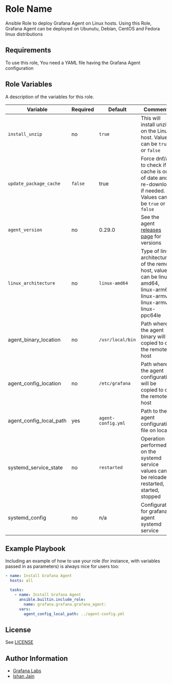 # Role Name

Ansible Role to deploy Grafana Agent on Linux hosts. Using this Role, Grafana Agent can be deployed on Ubunutu, Debian, CentOS and Fedora linux distributions

## Requirements

To use this role, You need a YAML file having the Grafana Agent configuration

## Role Variables

A description of the variables for this role.

| Variable  | Required | Default | Comments |
| --------- | -------- | ------- | -------- |
| `install_unzip` | no | `true` | This will install unzip on the Linux host.  Values can be `true` or `false` |
| `update_package_cache` |`false` | true | Force dnf/apt to check if cache is out of date and re-download if needed.  Values can be `true` or `false` |
| `agent_version` | no | 0.29.0 | See the agent [releases page](https://github.com/grafana/agent/releases) for versions |
| `linux_architecture` | no | `linux-amd64` | Type of linux architecture of the remote host, values can be linux-amd64, linux-arm64, linux-armv6, linux-armv7, linux-ppc64le|
| agent_binary_location   | no | `/usr/local/bin` | Path where the agent binary will be copied to on the remote host |
| agent_config_location   | no | `/etc/grafana` | Path where the agent configuration will be copied to on the remote host |
| agent_config_local_path | yes | `agent-config.yml` | Path to the agent configuration file on local |
| systemd_service_state   | no | `restarted` | Operation performed on the systemd service values can be reloaded, restarted, started, stopped |
| systemd_config          | no | n/a | Configuration for grafana-agent systemd service |

## Example Playbook

Including an example of how to use your role (for instance, with variables passed in as parameters) is always nice for users too:

```yaml
- name: Install Grafana Agent
  hosts: all

  tasks:
    - name: Install Grafana Agent
      ansible.builtin.include_role:
        name: grafana.grafana.grafana_agent:
      vars:
        agent_config_local_path: ../agent-config.yml
```

## License

See [LICENSE](https://github.com/grafana/grafana-ansible-collection/blob/main/LICENSE)

## Author Information

-   [Grafana Labs](https://github.com/grafana)
-   [Ishan Jain](https://github.com/ishanjainn)
